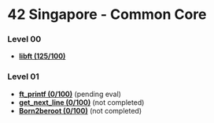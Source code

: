 # 42 Singapore - Common Core
### Level 00
- [**libft (125/100)**](https://github.com/jellytusmaximus/core/tree/main/00_libft)

### Level 01
- [**ft_printf (0/100)**](https://github.com/jellytusmaximus/core/tree/main/01_ft_printf) (pending eval)
- [**get_next_line (0/100)**](https://github.com/jellytusmaximus/core/tree/main/01_get_next_line) (not completed)
- [**Born2beroot (0/100)**](https://github.com/jellytusmaximus/core/tree/main/01_born2beroot) (not completed)
